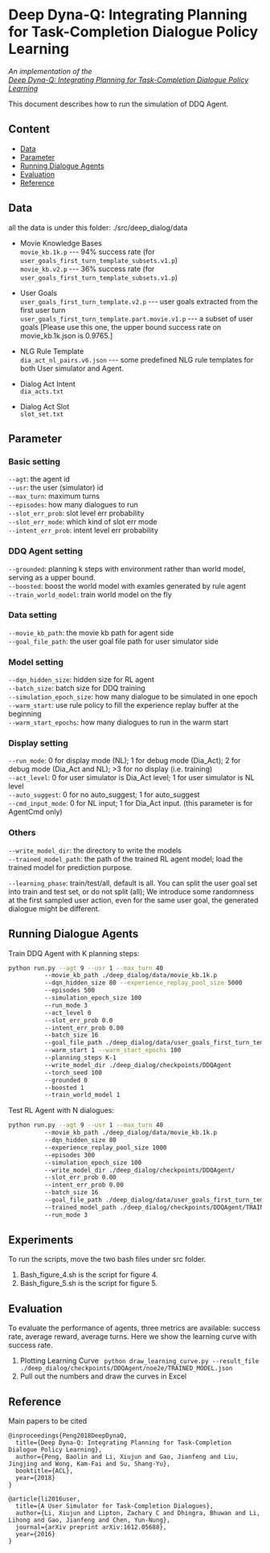 # Deep Dyna-Q: Integrating Planning for Task-Completion Dialogue Policy Learning
*An implementation of the  
[Deep Dyna-Q: Integrating Planning for Task-Completion Dialogue Policy Learning](https://arxiv.org/abs/1801.06176)*

This document describes how to run the simulation of DDQ Agent.

## Content
* [Data](#data)
* [Parameter](#parameter)
* [Running Dialogue Agents](#running-dialogue-agents)
* [Evaluation](#evaluation)
* [Reference](#reference)

## Data
all the data is under this folder: ./src/deep_dialog/data

* Movie Knowledge Bases<br/>
`movie_kb.1k.p` --- 94% success rate (for `user_goals_first_turn_template_subsets.v1.p`)<br/>
`movie_kb.v2.p` --- 36% success rate (for `user_goals_first_turn_template_subsets.v1.p`)

* User Goals<br/>
`user_goals_first_turn_template.v2.p` --- user goals extracted from the first user turn<br/>
`user_goals_first_turn_template.part.movie.v1.p` --- a subset of user goals [Please use this one, the upper bound success rate on movie_kb.1k.json is 0.9765.]

* NLG Rule Template<br/>
`dia_act_nl_pairs.v6.json` --- some predefined NLG rule templates for both User simulator and Agent.

* Dialog Act Intent<br/>
`dia_acts.txt`

* Dialog Act Slot<br/>
`slot_set.txt`

## Parameter

### Basic setting

`--agt`: the agent id<br/>
`--usr`: the user (simulator) id<br/>
`--max_turn`: maximum turns<br/>
`--episodes`: how many dialogues to run<br/>
`--slot_err_prob`: slot level err probability<br/>
`--slot_err_mode`: which kind of slot err mode<br/>
`--intent_err_prob`: intent level err probability

### DDQ Agent setting
`--grounded`: planning k steps with environment rather than world model, serving as a upper bound.<br/>
`--boosted`: boost the world model with examles generated by rule agent<br/>
`--train_world_model`: train world model on the fly<br/>


### Data setting

`--movie_kb_path`: the movie kb path for agent side<br/>
`--goal_file_path`: the user goal file path for user simulator side

### Model setting

`--dqn_hidden_size`: hidden size for RL agent<br/>
`--batch_size`: batch size for DDQ training<br/>
`--simulation_epoch_size`: how many dialogue to be simulated in one epoch<br/>
`--warm_start`: use rule policy to fill the experience replay buffer at the beginning<br/>
`--warm_start_epochs`: how many dialogues to run in the warm start

### Display setting

`--run_mode`: 0 for display mode (NL); 1 for debug mode (Dia_Act); 2 for debug mode (Dia_Act and NL); >3 for no display (i.e. training)<br/>
`--act_level`: 0 for user simulator is Dia_Act level; 1 for user simulator is NL level<br/>
`--auto_suggest`: 0 for no auto_suggest; 1 for auto_suggest<br/>
`--cmd_input_mode`: 0 for NL input; 1 for Dia_Act input. (this parameter is for AgentCmd only)

### Others

`--write_model_dir`: the directory to write the models<br/>
`--trained_model_path`: the path of the trained RL agent model; load the trained model for prediction purpose.

`--learning_phase`: train/test/all, default is all. You can split the user goal set into train and test set, or do not split (all); We introduce some randomness at the first sampled user action, even for the same user goal, the generated dialogue might be different.<br/>

## Running Dialogue Agents

Train DDQ Agent with K planning steps:
```sh
python run.py --agt 9 --usr 1 --max_turn 40 
	      --movie_kb_path ./deep_dialog/data/movie_kb.1k.p 
	      --dqn_hidden_size 80 --experience_replay_pool_size 5000 
	      --episodes 500 
	      --simulation_epoch_size 100 
	      --run_mode 3 
	      --act_level 0 
	      --slot_err_prob 0.0 
	      --intent_err_prob 0.00 
	      --batch_size 16 
	      --goal_file_path ./deep_dialog/data/user_goals_first_turn_template.part.movie.v1.p 
	      --warm_start 1 --warm_start_epochs 100 
	      --planning_steps K-1 
	      --write_model_dir ./deep_dialog/checkpoints/DDQAgent
	      --torch_seed 100
	      --grounded 0
	      --boosted 1
	      --train_world_model 1

```
Test RL Agent with N dialogues:
```sh
python run.py --agt 9 --usr 1 --max_turn 40
	      --movie_kb_path ./deep_dialog/data/movie_kb.1k.p
	      --dqn_hidden_size 80
	      --experience_replay_pool_size 1000
	      --episodes 300 
	      --simulation_epoch_size 100
	      --write_model_dir ./deep_dialog/checkpoints/DDQAgent/
	      --slot_err_prob 0.00
	      --intent_err_prob 0.00
	      --batch_size 16
	      --goal_file_path ./deep_dialog/data/user_goals_first_turn_template.part.movie.v1.p
	      --trained_model_path ./deep_dialog/checkpoints/DDQAgent/TRAINED_MODEL
	      --run_mode 3
```
## Experiments
To run the scripts, move the two bash files under src folder. 
1. Bash_figure_4.sh is the script for figure 4.
2. Bash_figure_5.sh is the script for figure 5. 

## Evaluation
To evaluate the performance of agents, three metrics are available: success rate, average reward, average turns. Here we show the learning curve with success rate.

1. Plotting Learning Curve
``` python draw_learning_curve.py --result_file ./deep_dialog/checkpoints/DDQAgent/noe2e/TRAINED_MODEL.json```
2. Pull out the numbers and draw the curves in Excel

## Reference

Main papers to be cited
```
@inproceedings{Peng2018DeepDynaQ,
  title={Deep Dyna-Q: Integrating Planning for Task-Completion Dialogue Policy Learning},
  author={Peng, Baolin and Li, Xiujun and Gao, Jianfeng and Liu, Jingjing and Wong, Kam-Fai and Su, Shang-Yu},
  booktitle={ACL},
  year={2018}
}

@article{li2016user,
  title={A User Simulator for Task-Completion Dialogues},
  author={Li, Xiujun and Lipton, Zachary C and Dhingra, Bhuwan and Li, Lihong and Gao, Jianfeng and Chen, Yun-Nung},
  journal={arXiv preprint arXiv:1612.05688},
  year={2016}
}
